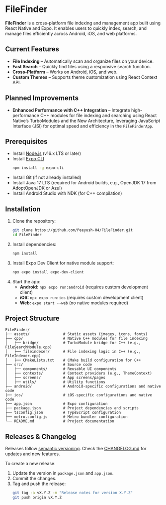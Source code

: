 # FileFinder

**FileFinder** is a cross-platform file indexing and management app built using React Native and Expo. It enables users to quickly index, search, and manage files efficiently across Android, iOS, and web platforms.

## Current Features

- **File Indexing** – Automatically scan and organize files on your device.
- **Fast Search** – Quickly find files using a responsive search function.
- **Cross-Platform** – Works on Android, iOS, and web.
- **Custom Themes** – Supports theme customization using React Context API.

## Planned Improvements

- **Enhanced Performance with C++ Integration** – Integrate high-performance C++ modules for file indexing and searching using React Native’s TurboModules and the New Architecture, leveraging JavaScript Interface (JSI) for optimal speed and efficiency in the `FileFinderApp`.

## Prerequisites

- Install [Node.js](https://nodejs.org/) (v16.x LTS or later)
- Install [Expo CLI](https://docs.expo.dev/get-started/installation/)
  ```sh
  npm install -g expo-cli
  ```
- Install Git (if not already installed)
- Install Java 17 LTS (required for Android builds, e.g., OpenJDK 17 from AdoptOpenJDK or Azul)
- Install Android Studio with NDK (for C++ compilation)

## Installation

1. Clone the repository:
   ```sh
   git clone https://github.com/Peeyush-04/FileFinder.git
   cd FileFinder
   ```
2. Install dependencies:
   ```sh
   npm install
   ```
3. Install Expo Dev Client for native module support:
   ```sh
   npx expo install expo-dev-client
   ```
4. Start the app:
   - **Android:** `npx expo run:android` (requires custom development client)
   - **iOS:** `npx expo run:ios` (requires custom development client)
   - **Web:** `expo start --web` (no native modules required)

## Project Structure

```
FileFinder/
├── assets/               # Static assets (images, icons, fonts)
├── cpp/                  # Native C++ modules for file indexing
│   ├── bridge/           # TurboModule bridge for C++ (e.g., FileSearchModule.cpp)
│   ├── fileindexer/      # File indexing logic in C++ (e.g., FileIndexer.cpp)
│   ├── CMakeLists.txt    # CMake build configuration for C++
├── src/                  # Source code
│   ├── components/       # Reusable UI components
│   ├── contexts/         # Context providers (e.g., ThemeContext)
│   ├── screens/          # App screens/pages
│   ├── utils/            # Utility functions
├── android/              # Android-specific configurations and native code
├── ios/                  # iOS-specific configurations and native code
├── app.json              # Expo configuration
├── package.json          # Project dependencies and scripts
├── tsconfig.json         # TypeScript configuration
├── metro.config.js       # Metro bundler configuration
└── README.md             # Project documentation
```

## Releases & Changelog

Releases follow [semantic versioning](https://semver.org/). Check the [CHANGELOG.md](CHANGELOG.md) for updates and new features.

To create a new release:

1. Update the version in `package.json` and `app.json`.
2. Commit the changes.
3. Tag and push the release:
   ```sh
   git tag -a vX.Y.Z -m "Release notes for version X.Y.Z"
   git push origin vX.Y.Z
   ```
